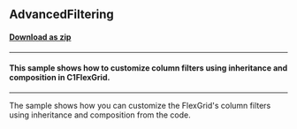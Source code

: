 ## AdvancedFiltering
#### [Download as zip](https://grapecity.github.io/DownGit/#/home?url=https://github.com/GrapeCity/ComponentOne-WinForms-Samples/tree/master/NetFramework\Template\VB\AdvancedFiltering)
____
#### This sample shows how to customize column filters using inheritance and composition in C1FlexGrid.
____
The sample shows how you can customize the FlexGrid's column filters using inheritance and composition from the code.
